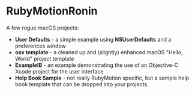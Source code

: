 # RubyMotionRonin

A few rogue macOS projects:

- **User Defaults** - a simple example using **NSUserDefaults** and a preferences window
- **osx template** - a cleaned up and (slightly) enhanced macOS "Hello, World" project template
- **ExampleIB** - an example demonstrating the use of an Objective-C Xcode project for the user interface
- **Help Book Sample** - not really RubyMotion specific, but a sample help book template that can be dropped into your projects.

